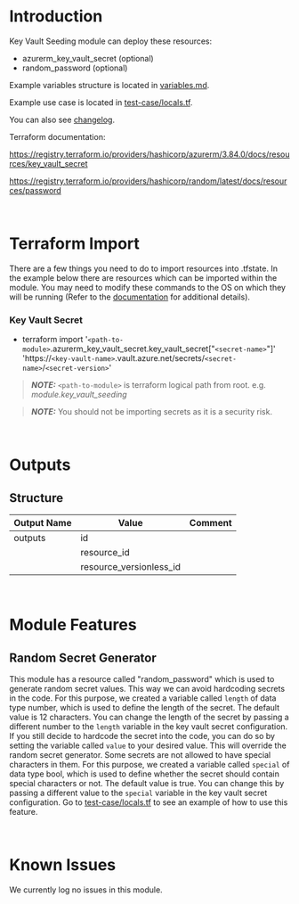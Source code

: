 # Introduction
Key Vault Seeding module can deploy these resources:
* azurerm_key_vault_secret (optional)
* random_password (optional)

Example variables structure is located in [variables.md](variables.md).

Example use case is located in [test-case/locals.tf](test-case/locals.tf).

You can also see [changelog](changelog.md).

Terraform documentation:

https://registry.terraform.io/providers/hashicorp/azurerm/3.84.0/docs/resources/key_vault_secret

https://registry.terraform.io/providers/hashicorp/random/latest/docs/resources/password

&nbsp;

# Terraform Import
There are a few things you need to do to import resources into .tfstate. In the example below there are resources which can be imported within the module. You may need to modify these commands to the OS on which they will be running (Refer to the [documentation](https://developer.hashicorp.com/terraform/cli/commands/import#example-import-into-resource-configured-with-for_each) for additional details).
### Key Vault Secret
* terraform import '`<path-to-module>`.azurerm_key_vault_secret.key_vault_secret["`<secret-name>`"]' 'https://`<key-vault-name>`.vault.azure.net/secrets/`<secret-name>`/`<secret-version>`'

 > **_NOTE:_** `<path-to-module>` is terraform logical path from root. e.g. _module.key\_vault\_seeding_
 
 > **_NOTE:_** You should not be importing secrets as it is a security risk.

&nbsp;

# Outputs
## Structure

| Output Name | Value                   | Comment |
| ----------- | ----------------------- | ------- |
| outputs     | id                      |         |
|             | resource_id             |         |
|             | resource_versionless_id |         |


&nbsp;

# Module Features
## Random Secret Generator
This module has a resource called "random_password" which is used to generate random secret values. This way we can avoid hardcoding secrets in the code. For this purpose, we created a variable called `length` of data type number, which is used to define the length of the secret. The default value is 12 characters. You can change the length of the secret by passing a different number to the `length` variable in the key vault secret configuration. If you still decide to hardcode the secret into the code, you can do so by setting the variable called `value` to your desired value. This will override the random secret generator. 
Some secrets are not allowed to have special characters in them. For this purpose, we created a variable called `special` of data type bool, which is used to define whether the secret should contain special characters or not. The default value is true. You can change this by passing a different value to the `special` variable in the key vault secret configuration.
Go to [test-case/locals.tf](test-case/locals.tf) to see an example of how to use this feature.

&nbsp;

# Known Issues
We currently log no issues in this module.